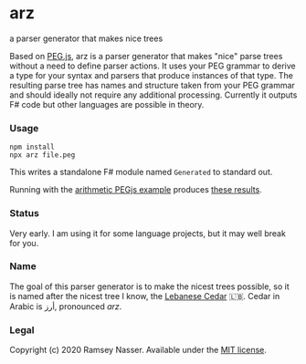 # arz
a parser generator that makes nice trees

Based on [PEG.js](https://pegjs.org/), arz is a parser generator that makes "nice" parse trees without a need to define parser actions. It uses your PEG grammar to derive a type for your syntax and parsers that produce instances of that type. The resulting parse tree has names and structure taken from your PEG grammar and should ideally not require any additional processing. Currently it outputs F# code but other languages are possible in theory.

### Usage

```
npm install
npx arz file.peg
```

This writes a standalone F# module named `Generated` to standard out.

Running with the [arithmetic PEGjs example](https://github.com/pegjs/pegjs/blob/master/examples/arithmetics.pegjs) produces [these results](https://gist.github.com/nasser/e103624176ed0274f179f87859bcb677).

### Status

Very early. I am using it for some language projects, but it may well break for you.

### Name

The goal of this parser generator is to make the nicest trees possible, so it is named after the nicest tree I know, the [Lebanese Cedar](https://en.wikipedia.org/wiki/Cedrus_libani) :lebanon:. Cedar in Arabic is أرز, pronounced *arz*.

### Legal

Copyright (c) 2020 Ramsey Nasser. Available under the [MIT license](https://github.com/nasser/arz/blob/master/LICENSE).